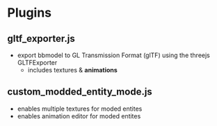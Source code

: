 # Plugins
## gltf_exporter.js
- export bbmodel to GL Transmission Format (glTF) using the threejs GLTFExporter
    - includes textures & **animations**
## custom_modded_entity_mode.js
- enables multiple textures for moded entites 
- enables animation editor for moded entites
